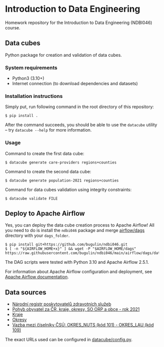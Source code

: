 # Introduction to Data Engineering

Homework repository for the Introduction to Data Engineering (NDBI046) course.


## Data cubes

Python package for creation and validation of data cubes.

### System requirements

* Python3 (3.10+)
* Internet connection (to download dependencies and datasets)

### Installation instructions

Simply put, run following command in the root directory of this repository:

```console
$ pip install .
```

After the command succeeds, you should be able to use the `datacube` utility
– try `datacube --help` for more information.

### Usage

Command to create the first data cube:
```console
$ datacube generate care-providers regions+counties
```

Command to create the second data cube:
```console
$ datacube generate population-2021 regions+counties
```

Command for data cubes validation using integrity constraints:
```console
$ datacube validate FILE
```


## Deploy to Apache Airflow

Yes, you can deploy the data cube creation process to Apache Airflow! All you
need to do is install the `ndbi046` package and merge
[airflow/dags](airflow/dags) directory with your `dags_folder`.

```console
$ pip install git+https://github.com/bugulin/ndbi046.git
$ [ -n "${AIRFLOW_HOME+x}" ] && wget -P "$AIRFLOW_HOME/dags" https://raw.githubusercontent.com/bugulin/ndbi046/main/airflow/dags/data_cubes.py
```

The DAG scripts were tested with Python 3.10 and Apache Airflow 2.5.1.

For information about Apache Airflow configuration and deployment, see
[Apache Airflow documentation](https://airflow.apache.org/docs/apache-airflow/stable/index.html).


## Data sources

* [Národní registr poskytovatelů zdravotních služeb](https://data.gov.cz/datová-sada?iri=https%3A%2F%2Fdata.gov.cz%2Fzdroj%2Fdatové-sady%2F00024341%2Faa4c99d9f1480cca59807389cf88d4dc)
* [Pohyb obyvatel za ČR, kraje, okresy, SO ORP a obce - rok 2021](https://data.gov.cz/datová-sada?iri=https%3A%2F%2Fdata.gov.cz%2Fzdroj%2Fdatové-sady%2F00025593%2F12032e1445fd74fa08da79b14137fc29)
* [Kraje](https://data.gov.cz/datová-sada?iri=https%3A%2F%2Fdata.gov.cz%2Fzdroj%2Fdatové-sady%2F00551023%2F61963903d713a0173320878b215395f5)
* [Okresy](https://data.gov.cz/datová-sada?iri=https%3A%2F%2Fdata.gov.cz%2Fzdroj%2Fdatové-sady%2F00551023%2F04e0a699be153c780a0dde2c38dc3b13)
* [Vazba mezi číselníky ČSÚ: OKRES_NUTS (kód 101) - OKRES_LAU (kód 109)](https://data.gov.cz/datová-sada?iri=https%3A%2F%2Fdata.gov.cz%2Fzdroj%2Fdatové-sady%2F00025593%2Ffca64742da3a7acb284fe9591a563873)

The exact URLs used can be configured in [datacube/config.py](datacube/config.py).
